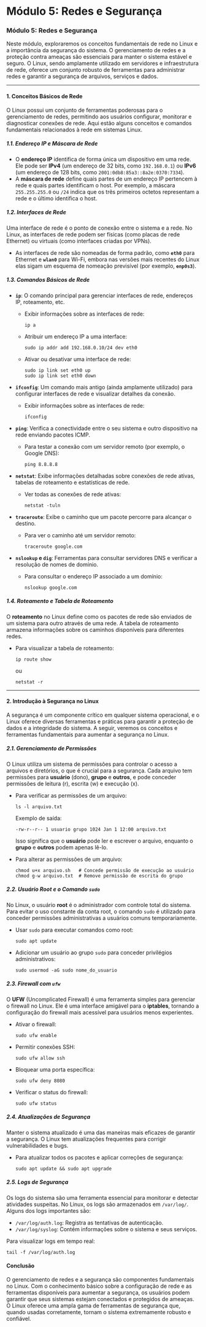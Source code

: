 # Módulo 5: Redes e Segurança


### Módulo 5: Redes e Segurança

Neste módulo, exploraremos os conceitos fundamentais de rede no Linux e a importância da segurança do sistema. O gerenciamento de redes e a proteção contra ameaças são essenciais para manter o sistema estável e seguro. O Linux, sendo amplamente utilizado em servidores e infraestrutura de rede, oferece um conjunto robusto de ferramentas para administrar redes e garantir a segurança de arquivos, serviços e dados.

---

#### 1. **Conceitos Básicos de Rede**

O Linux possui um conjunto de ferramentas poderosas para o gerenciamento de redes, permitindo aos usuários configurar, monitorar e diagnosticar conexões de rede. Aqui estão alguns conceitos e comandos fundamentais relacionados à rede em sistemas Linux.

##### 1.1. **Endereço IP e Máscara de Rede**
- O **endereço IP** identifica de forma única um dispositivo em uma rede. Ele pode ser **IPv4** (um endereço de 32 bits, como `192.168.0.1`) ou **IPv6** (um endereço de 128 bits, como `2001:0db8:85a3::8a2e:0370:7334`).
- A **máscara de rede** define quais partes de um endereço IP pertencem à rede e quais partes identificam o host. Por exemplo, a máscara `255.255.255.0` ou `/24` indica que os três primeiros octetos representam a rede e o último identifica o host.

##### 1.2. **Interfaces de Rede**
Uma interface de rede é o ponto de conexão entre o sistema e a rede. No Linux, as interfaces de rede podem ser físicas (como placas de rede Ethernet) ou virtuais (como interfaces criadas por VPNs).

- As interfaces de rede são nomeadas de forma padrão, como **`eth0`** para Ethernet e **`wlan0`** para Wi-Fi, embora nas versões mais recentes do Linux elas sigam um esquema de nomeação previsível (por exemplo, **`enp0s3`**).

##### 1.3. **Comandos Básicos de Rede**
- **`ip`**: O comando principal para gerenciar interfaces de rede, endereços IP, roteamento, etc.
  - Exibir informações sobre as interfaces de rede:
    ```
    ip a
    ```
  - Atribuir um endereço IP a uma interface:
    ```
    sudo ip addr add 192.168.0.10/24 dev eth0
    ```
  - Ativar ou desativar uma interface de rede:
    ```
    sudo ip link set eth0 up
    sudo ip link set eth0 down
    ```

- **`ifconfig`**: Um comando mais antigo (ainda amplamente utilizado) para configurar interfaces de rede e visualizar detalhes da conexão.
  - Exibir informações sobre as interfaces de rede:
    ```
    ifconfig
    ```

- **`ping`**: Verifica a conectividade entre o seu sistema e outro dispositivo na rede enviando pacotes ICMP.
  - Para testar a conexão com um servidor remoto (por exemplo, o Google DNS):
    ```
    ping 8.8.8.8
    ```

- **`netstat`**: Exibe informações detalhadas sobre conexões de rede ativas, tabelas de roteamento e estatísticas de rede.
  - Ver todas as conexões de rede ativas:
    ```
    netstat -tuln
    ```

- **`traceroute`**: Exibe o caminho que um pacote percorre para alcançar o destino.
  - Para ver o caminho até um servidor remoto:
    ```
    traceroute google.com
    ```

- **`nslookup` e `dig`**: Ferramentas para consultar servidores DNS e verificar a resolução de nomes de domínio.
  - Para consultar o endereço IP associado a um domínio:
    ```
    nslookup google.com
    ```

##### 1.4. **Roteamento e Tabela de Roteamento**
O **roteamento** no Linux define como os pacotes de rede são enviados de um sistema para outro através de uma rede. A tabela de roteamento armazena informações sobre os caminhos disponíveis para diferentes redes.

- Para visualizar a tabela de roteamento:
  ```
  ip route show
  ```
  ou
  ```
  netstat -r
  ```

---

#### 2. **Introdução à Segurança no Linux**

A segurança é um componente crítico em qualquer sistema operacional, e o Linux oferece diversas ferramentas e práticas para garantir a proteção de dados e a integridade do sistema. A seguir, veremos os conceitos e ferramentas fundamentais para aumentar a segurança no Linux.

##### 2.1. **Gerenciamento de Permissões**
O Linux utiliza um sistema de permissões para controlar o acesso a arquivos e diretórios, o que é crucial para a segurança. Cada arquivo tem permissões para **usuário** (dono), **grupo** e **outros**, e pode conceder permissões de leitura (r), escrita (w) e execução (x).

- Para verificar as permissões de um arquivo:
  ```
  ls -l arquivo.txt
  ```
  Exemplo de saída:
  ```
  -rw-r--r-- 1 usuario grupo 1024 Jan 1 12:00 arquivo.txt
  ```
  Isso significa que o **usuário** pode ler e escrever o arquivo, enquanto o **grupo** e **outros** podem apenas lê-lo.

- Para alterar as permissões de um arquivo:
  ```
  chmod u+x arquivo.sh   # Concede permissão de execução ao usuário
  chmod g-w arquivo.txt  # Remove permissão de escrita do grupo
  ```

##### 2.2. **Usuário Root e o Comando `sudo`**
No Linux, o usuário **root** é o administrador com controle total do sistema. Para evitar o uso constante da conta root, o comando `sudo` é utilizado para conceder permissões administrativas a usuários comuns temporariamente.

- Usar `sudo` para executar comandos como root:
  ```
  sudo apt update
  ```

- Adicionar um usuário ao grupo `sudo` para conceder privilégios administrativos:
  ```
  sudo usermod -aG sudo nome_do_usuario
  ```

##### 2.3. **Firewall com `ufw`**
O **UFW** (Uncomplicated Firewall) é uma ferramenta simples para gerenciar o firewall no Linux. Ele é uma interface amigável para o **iptables**, tornando a configuração do firewall mais acessível para usuários menos experientes.

- Ativar o firewall:
  ```
  sudo ufw enable
  ```

- Permitir conexões SSH:
  ```
  sudo ufw allow ssh
  ```

- Bloquear uma porta específica:
  ```
  sudo ufw deny 8080
  ```

- Verificar o status do firewall:
  ```
  sudo ufw status
  ```

##### 2.4. **Atualizações de Segurança**
Manter o sistema atualizado é uma das maneiras mais eficazes de garantir a segurança. O Linux tem atualizações frequentes para corrigir vulnerabilidades e bugs.

- Para atualizar todos os pacotes e aplicar correções de segurança:
  ```
  sudo apt update && sudo apt upgrade
  ```

##### 2.5. **Logs de Segurança**
Os logs do sistema são uma ferramenta essencial para monitorar e detectar atividades suspeitas. No Linux, os logs são armazenados em `/var/log/`. Alguns dos logs importantes são:
- `/var/log/auth.log`: Registra as tentativas de autenticação.
- `/var/log/syslog`: Contém informações sobre o sistema e seus serviços.

Para visualizar logs em tempo real:
```
tail -f /var/log/auth.log
```

#### Conclusão

O gerenciamento de redes e a segurança são componentes fundamentais no Linux. Com o conhecimento básico sobre a configuração de rede e as ferramentas disponíveis para aumentar a segurança, os usuários podem garantir que seus sistemas estejam conectados e protegidos de ameaças. O Linux oferece uma ampla gama de ferramentas de segurança que, quando usadas corretamente, tornam o sistema extremamente robusto e confiável.
